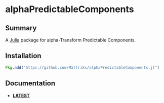 # alphaPredictableComponents

## Summary
A [Julia](https://julialang.org/) package for alpha-Transform Predictable Components.

## Installation
```julia
Pkg.add("https://github.com/Mattriks/alphaPredictableComponents.jl")
```

## Documentation

- [**LATEST**][docs-latest-url]


[docs-latest-url]: https://Mattriks.github.io/alphaPredictableComponents.jl/latest
[docs-stable-url]: https://Mattriks.github.io/alphaPredictableComponents.jl/stable